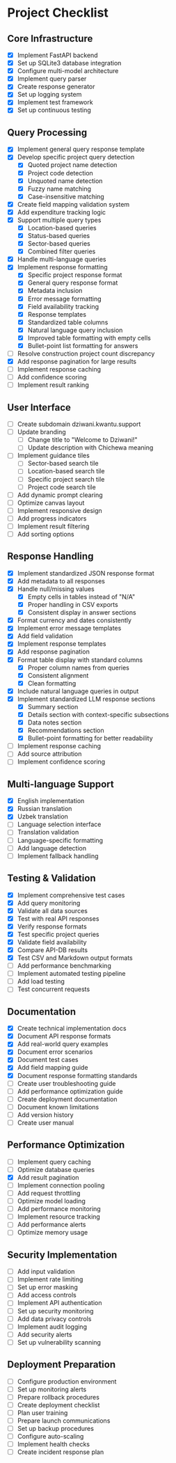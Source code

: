 # Project Checklist

## Core Infrastructure
- [x] Implement FastAPI backend
- [x] Set up SQLite3 database integration
- [x] Configure multi-model architecture
- [x] Implement query parser
- [x] Create response generator
- [x] Set up logging system
- [x] Implement test framework
- [x] Set up continuous testing

## Query Processing
- [x] Implement general query response template
- [x] Develop specific project query detection
  - [x] Quoted project name detection
  - [x] Project code detection
  - [x] Unquoted name detection
  - [x] Fuzzy name matching
  - [x] Case-insensitive matching
- [x] Create field mapping validation system
- [x] Add expenditure tracking logic
- [x] Support multiple query types
  - [x] Location-based queries
  - [x] Status-based queries
  - [x] Sector-based queries
  - [x] Combined filter queries
- [x] Handle multi-language queries
- [x] Implement response formatting
  - [x] Specific project response format
  - [x] General query response format
  - [x] Metadata inclusion
  - [x] Error message formatting
  - [x] Field availability tracking
  - [x] Response templates
  - [x] Standardized table columns
  - [x] Natural language query inclusion
  - [x] Improved table formatting with empty cells
  - [x] Bullet-point list formatting for answers
- [ ] Resolve construction project count discrepancy
- [x] Add response pagination for large results
- [ ] Implement response caching
- [ ] Add confidence scoring
- [ ] Implement result ranking

## User Interface
- [ ] Create subdomain dziwani.kwantu.support
- [ ] Update branding
  - [ ] Change title to "Welcome to Dziwani!"
  - [ ] Update description with Chichewa meaning
- [ ] Implement guidance tiles
  - [ ] Sector-based search tile
  - [ ] Location-based search tile
  - [ ] Specific project search tile
  - [ ] Project code search tile
- [ ] Add dynamic prompt clearing
- [ ] Optimize canvas layout
- [ ] Implement responsive design
- [ ] Add progress indicators
- [ ] Implement result filtering
- [ ] Add sorting options

## Response Handling
- [x] Implement standardized JSON response format
- [x] Add metadata to all responses
- [x] Handle null/missing values
  - [x] Empty cells in tables instead of "N/A"
  - [x] Proper handling in CSV exports
  - [x] Consistent display in answer sections
- [x] Format currency and dates consistently
- [x] Implement error message templates
- [x] Add field validation
- [x] Implement response templates
- [x] Add response pagination
- [x] Format table display with standard columns
  - [x] Proper column names from queries
  - [x] Consistent alignment
  - [x] Clean formatting
- [x] Include natural language queries in output
- [x] Implement standardized LLM response sections
  - [x] Summary section
  - [x] Details section with context-specific subsections
  - [x] Data notes section
  - [x] Recommendations section
  - [x] Bullet-point formatting for better readability
- [ ] Implement response caching
- [ ] Add source attribution
- [ ] Implement confidence scoring

## Multi-language Support
- [x] English implementation
- [x] Russian translation
- [x] Uzbek translation
- [ ] Language selection interface
- [ ] Translation validation
- [ ] Language-specific formatting
- [ ] Add language detection
- [ ] Implement fallback handling

## Testing & Validation
- [x] Implement comprehensive test cases
- [x] Add query monitoring
- [x] Validate all data sources
- [x] Test with real API responses
- [x] Verify response formats
- [x] Test specific project queries
- [x] Validate field availability
- [x] Compare API-DB results
- [x] Test CSV and Markdown output formats
- [ ] Add performance benchmarking
- [ ] Implement automated testing pipeline
- [ ] Add load testing
- [ ] Test concurrent requests

## Documentation
- [x] Create technical implementation docs
- [x] Document API response formats
- [x] Add real-world query examples
- [x] Document error scenarios
- [x] Document test cases
- [x] Add field mapping guide
- [x] Document response formatting standards
- [ ] Create user troubleshooting guide
- [ ] Add performance optimization guide
- [ ] Create deployment documentation
- [ ] Document known limitations
- [ ] Add version history
- [ ] Create user manual

## Performance Optimization
- [ ] Implement query caching
- [ ] Optimize database queries
- [x] Add result pagination
- [ ] Implement connection pooling
- [ ] Add request throttling
- [ ] Optimize model loading
- [ ] Add performance monitoring
- [ ] Implement resource tracking
- [ ] Add performance alerts
- [ ] Optimize memory usage

## Security Implementation
- [ ] Add input validation
- [ ] Implement rate limiting
- [ ] Set up error masking
- [ ] Add access controls
- [ ] Implement API authentication
- [ ] Set up security monitoring
- [ ] Add data privacy controls
- [ ] Implement audit logging
- [ ] Add security alerts
- [ ] Set up vulnerability scanning

## Deployment Preparation
- [ ] Configure production environment
- [ ] Set up monitoring alerts
- [ ] Prepare rollback procedures
- [ ] Create deployment checklist
- [ ] Plan user training
- [ ] Prepare launch communications
- [ ] Set up backup procedures
- [ ] Configure auto-scaling
- [ ] Implement health checks
- [ ] Create incident response plan
